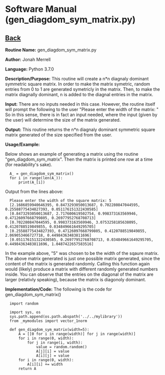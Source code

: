 # Software Manual (gen_diagdom_sym_matrix.py)

## [Back](../softwaremanual)

**Routine Name:**           gen_diagdom_sym_matrix.py

**Author:** Jonah Merrell

**Language:** Python 3.7.0

**Description/Purpose:** This routine will create a n*n diagnaly dominant symmetric square matrix. In order to make the matrix symetric, random entries from 0 to 1 
 are generated symetricly in the matrix. Then, to make the matrix diagnally dominant, n is added to the diagnal entries
 in the matrix.

**Input:** There are no inputs needed in this case. However, the routine itself will prompt the following to the user 
"Please enter the width of the matrix: "  So in this sense, there is in fact an input needed, where the input 
(given by the user) will determine the size of the matrix generated.

**Output:** This routine returns the n*n diagnaly dominant symmetric square matrix generated of the size specified
 from the user.

**Usage/Example:**

Below shows an example of generating a matrix using the routine "gen_diagdom_sym_matrix". Then the matrix is printed 
one row at a time (for readability's sake). 

      A_ = gen_diagdom_sym_matrix()
      for i in range(len(A_)):
          print(A_[i])


Output from the lines above:

      Please enter the width of the square matrix: 5
      [2.1686859940646395, 0.8473293050013687, 0.702280847044595, 0.25588775434827393, 0.051176151322430585]
      [0.8473293050013687, 2.717600619502754, 0.998373163569946, 0.47126097668799805, 0.26977952768708713]
      [0.702280847044595, 0.998373163569946, 3.0753258185638095, 0.4120788519849855, 0.034849661649295705]
      [0.25588775434827393, 0.47126097668799805, 0.4120788519849855, 2.069053466727718, 0.44984363483811696]
      [0.051176151322430585, 0.26977952768708713, 0.034849661649295705, 0.44984363483811696, 1.0487422657583516]

In the example above, "5" was chosen to be the width of the sqaure matrix.
 The above matrix generated is just one possible matrix generated, since the content of the matrix is generated randomly.
 Calling this function again would (likely) produce a matrix with different randomly generated numbers inside. You
  can observe that the entries on the diagonal of the matrix are larger (relativly speaking), because the matrix is
  diagonoly dominant.

**Implementation/Code:** The following is the code for gen_diagdom_sym_matrix()


      import random
      
      import sys, os
      sys.path.append(os.path.abspath('../../mylibrary'))
      from _mymodules import vector_1norm
      
      def gen_diagdom_sym_matrix(width=5):
          A = [[0 for i in range(width)] for j in range(width)]
          for i in range(0, width):
              for j in range(i, width):
                  value = random.random()
                  A[j][i] = value
                  A[i][j] = value
          for i in range(0, width):
              A[i][i] += width
          return A

